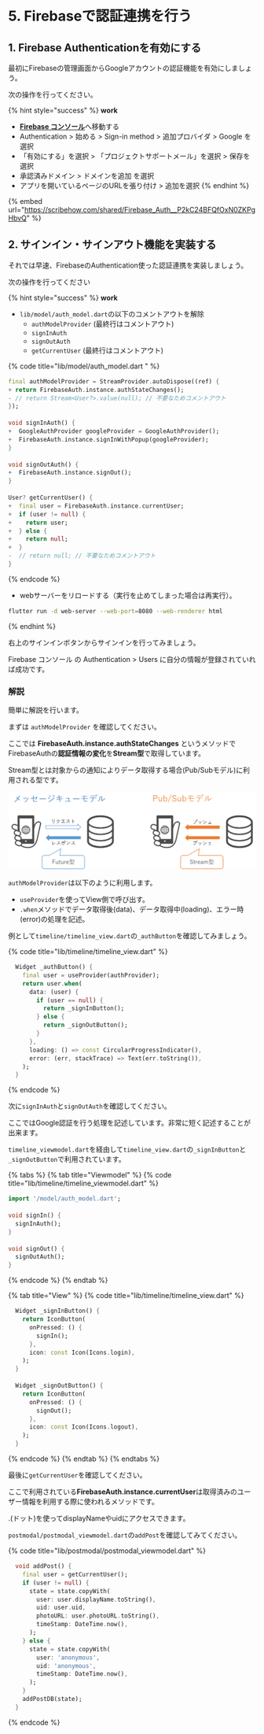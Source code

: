 # 5. Firebaseで認証連携を行う

## 1. Firebase Authenticationを有効にする

最初にFirebaseの管理画面からGoogleアカウントの認証機能を有効にしましょう。

次の操作を行ってください。

{% hint style="success" %}
**work**

* [**Firebase コンソール**](https://console.firebase.google.com)へ移動する
* Authentication > 始める > Sign-in method > 追加プロバイダ > Google を選択
* 「有効にする」を選択 > 「プロジェクトサポートメール」を選択 > 保存を選択
* 承認済みドメイン > ドメインを追加 を選択
* アプリを開いているページのURLを張り付け > 追加を選択
{% endhint %}

{% embed url="https://scribehow.com/shared/Firebase_Auth__P2kC24BFQfOxN0ZKPgHbvQ" %}

## 2. サインイン・サインアウト機能を実装する

それでは早速、FirebaseのAuthentication使った認証連携を実装しましょう。

次の操作を行ってください

{% hint style="success" %}
**work**

* `lib/model/auth_model.dart`の以下のコメントアウトを解除
  * `authModelProvider` (最終行はコメントアウト)
  * `signInAuth`
  * `signOutAuth`
  * `getCurrentUser` (最終行はコメントアウト)

{% code title="lib/model/auth_model.dart " %}
```dart
final authModelProvider = StreamProvider.autoDispose((ref) {
+ return FirebaseAuth.instance.authStateChanges();
- // return Stream<User?>.value(null); // 不要なためコメントアウト
});

void signInAuth() {
+  GoogleAuthProvider googleProvider = GoogleAuthProvider();
+  FirebaseAuth.instance.signInWithPopup(googleProvider);
}

void signOutAuth() {
+  FirebaseAuth.instance.signOut();
}

User? getCurrentUser() {
+  final user = FirebaseAuth.instance.currentUser;
+  if (user != null) {
+    return user;
+  } else {
+    return null;
+  }
-  // return null; // 不要なためコメントアウト
}
```
{% endcode %}



* webサーバーをリロードする（実行を止めてしまった場合は再実行）。

```bash
flutter run -d web-server --web-port=8080 --web-renderer html
```
{% endhint %}

右上のサインインボタンからサインインを行ってみましょう。

Firebase コンソール の Authentication > Users に自分の情報が登録されていれば成功です。

### 解説

簡単に解説を行います。

まずは `authModelProvider` を確認してください。

ここでは **FirebaseAuth.instance.authStateChanges** というメソッドでFirebaseAuthの**認証情報の変化**を**Stream型**で取得しています。

Stream型とは対象からの通知によりデータ取得する場合(Pub/Subモデル)に利用される型です。

![](.gitbook/assets/pubsub.png)

`authModelProvider`は以下のように利用します。

* `useProvider`を使ってView側で呼び出す。
* `.when`メソッドでデータ取得後(data)、データ取得中(loading)、エラー時(error)の処理を記述。

例として`timeline/timeline_view.dart`の`_authButton`を確認してみましょう。

{% code title="lib/timeline/timeline_view.dart" %}
```dart
  Widget _authButton() {
    final user = useProvider(authProvider);
    return user.when(
      data: (user) {
        if (user == null) {
          return _signInButton();
        } else {
          return _signOutButton();
        }
      },
      loading: () => const CircularProgressIndicator(),
      error: (err, stackTrace) => Text(err.toString()),
    );
  }
```
{% endcode %}

次に`signInAuth`と`signOutAuth`を確認してください。

ここではGoogle認証を行う処理を記述しています。非常に短く記述することが出来ます。

`timeline_viewmodel.dart`を経由して`timeline_view.dart`の`_signInButton`と`_signOutButton`で利用されています。

{% tabs %}
{% tab title="Viewmodel" %}
{% code title="lib/timeline/timeline_viewmodel.dart" %}
```dart
import '/model/auth_model.dart';

void signIn() {
  signInAuth();
}

void signOut() {
  signOutAuth();
}
```
{% endcode %}
{% endtab %}

{% tab title="View" %}
{% code title="lib/timeline/timeline_view.dart" %}
```dart
  Widget _signInButton() {
    return IconButton(
      onPressed: () {
        signIn();
      },
      icon: const Icon(Icons.login),
    );
  }

  Widget _signOutButton() {
    return IconButton(
      onPressed: () {
        signOut();
      },
      icon: const Icon(Icons.logout),
    );
  }
```
{% endcode %}
{% endtab %}
{% endtabs %}

最後に`getCurrentUser`を確認してください。

ここで利用されている**FirebaseAuth.instance.currentUser**は取得済みのユーザー情報を利用する際に使われるメソッドです。

.(ドット)を使ってdisplayNameやuidにアクセスできます。

`postmodal/postmodal_viewmodel.dart`の`addPost`を確認してみてください。

{% code title="lib/postmodal/postmodal_viewmodel.dart" %}
```dart
  void addPost() {
    final user = getCurrentUser();
    if (user != null) {
      state = state.copyWith(
        user: user.displayName.toString(),
        uid: user.uid,
        photoURL: user.photoURL.toString(),
        timeStamp: DateTime.now(),
      );
    } else {
      state = state.copyWith(
        user: 'anonymous',
        uid: 'anonymous',
        timeStamp: DateTime.now(),
      );
    }
    addPostDB(state);
  }
```
{% endcode %}
